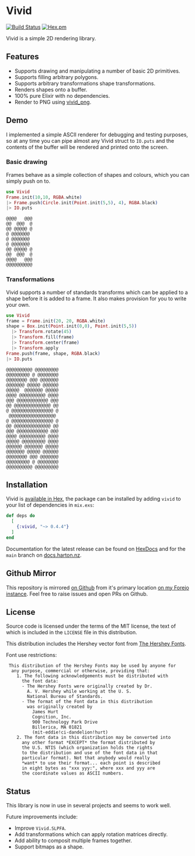 # Vivid

[![Build Status](https://drone.harton.dev/api/badges/james/vivid/status.svg?ref=refs/heads/main)](https://drone.harton.dev/james/vivid)
[![Hex.pm](https://img.shields.io/hexpm/v/vivid.svg)](https://hex.pm/packages/vivid)

Vivid is a simple 2D rendering library.

## Features

- Supports drawing and manipulating a number of basic 2D primitives.
- Supports filling arbitrary polygons.
- Supports arbitrary transformations shape transformations.
- Renders shapes onto a buffer.
- 100% pure Elixir with no dependencies.
- Render to PNG using [vivid_png](https://harton.dev/james/vivid_png).

## Demo

I implemented a simple ASCII renderer for debugging and testing purposes, so at
any time you can pipe almost any Vivid struct to `IO.puts` and the contents of
the buffer will be rendered and printed onto the screen.

### Basic drawing

Frames behave as a simple collection of shapes and colours, which you can simply
push on to.

```elixir
use Vivid
Frame.init(10,10, RGBA.white)
|> Frame.push(Circle.init(Point.init(5,5), 4), RGBA.black)
|> IO.puts
```

```
@@@@   @@@
@@  @@@  @
@@ @@@@@ @
@ @@@@@@@
@ @@@@@@@
@ @@@@@@@
@@ @@@@@ @
@@  @@@  @
@@@@   @@@
@@@@@@@@@@
```

### Transformations

Vivid supports a number of standards transforms which can be applied to a shape
before it is added to a frame. It also makes provision for you to write your own.

```elixir
use Vivid
frame = Frame.init(20, 20, RGBA.white)
shape = Box.init(Point.init(0,0), Point.init(5,5))
  |> Transform.rotate(45)
  |> Transform.fill(frame)
  |> Transform.center(frame)
  |> Transform.apply
Frame.push(frame, shape, RGBA.black)
|> IO.puts
```

```
@@@@@@@@@@ @@@@@@@@@
@@@@@@@@@ @ @@@@@@@@
@@@@@@@@ @@@ @@@@@@@
@@@@@@@ @@@@@ @@@@@@
@@@@@  @@@@@@@ @@@@@
@@@@ @@@@@@@@@@ @@@@
@@@ @@@@@@@@@@@@ @@@
@@ @@@@@@@@@@@@@@ @@
@ @@@@@@@@@@@@@@@@ @
 @@@@@@@@@@@@@@@@@@
@ @@@@@@@@@@@@@@@@ @
@@ @@@@@@@@@@@@@@ @@
@@@ @@@@@@@@@@@@ @@@
@@@@ @@@@@@@@@@ @@@@
@@@@@ @@@@@@@@@ @@@@
@@@@@@ @@@@@@@ @@@@@
@@@@@@@ @@@@@ @@@@@@
@@@@@@@@ @@@ @@@@@@@
@@@@@@@@@ @ @@@@@@@@
@@@@@@@@@@ @@@@@@@@@
```

## Installation

Vivid is [available in Hex](https://hex.pm/packages/vivid), the package can be
installed by adding `vivid` to your list of dependencies in `mix.exs`:

```elixir
def deps do
  [
    {:vivid, "~> 0.4.4"}
  ]
end
```

Documentation for the latest release can be found on
[HexDocs](https://hexdocs.pm/vivid) and for the `main` branch on
[docs.harton.nz](https://docs.harton.nz/james/vivid).

## Github Mirror

This repository is mirrored [on Github](https://github.com/jimsynz/vivid)
from it's primary location [on my Forejo instance](https://harton.dev/james/vivid).
Feel free to raise issues and open PRs on Github.

## License

Source code is licensed under the terms of the MIT license, the text of which
is included in the `LICENSE` file in this distribution.

This distribution includes the Hershey vector font from
[The Hershey Fonts](http://sol.gfxile.net/hershey/index.html).

Font use restrictions:

```
 This distribution of the Hershey Fonts may be used by anyone for
  any purpose, commercial or otherwise, providing that:
    1. The following acknowledgements must be distributed with
      the font data:
      - The Hershey Fonts were originally created by Dr.
        A. V. Hershey while working at the U. S.
        National Bureau of Standards.
      - The format of the Font data in this distribution
        was originally created by
          James Hurt
          Cognition, Inc.
          900 Technology Park Drive
          Billerica, MA 01821
          (mit-eddie!ci-dandelion!hurt)
    2. The font data in this distribution may be converted into
      any other format *EXCEPT* the format distributed by
      the U.S. NTIS (which organization holds the rights
      to the distribution and use of the font data in that
      particular format). Not that anybody would really
      *want* to use their format... each point is described
      in eight bytes as "xxx yyy:", where xxx and yyy are
      the coordinate values as ASCII numbers.
```

## Status

This library is now in use in several projects and seems to work well.

Future improvements include:

- Improve `Vivid.SLPFA`.
- Add transformations which can apply rotation matrices directly.
- Add ability to composit multiple frames together.
- Support bitmaps as a shape.
